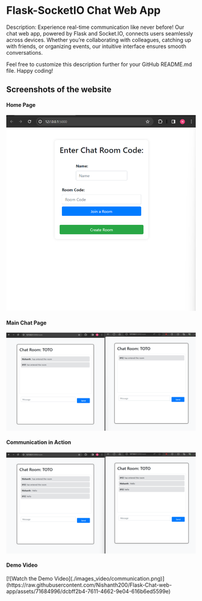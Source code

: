 <h1>Flask-SocketIO Chat Web App</h1>

<p>Description: Experience real-time communication like never before! Our chat web app, powered by Flask and Socket.IO, connects users seamlessly across devices. 
  Whether you’re collaborating with colleagues, catching up with friends, or organizing events, our intuitive interface ensures smooth conversations. 
</p>
<p>Feel free to customize this description further for your GitHub README.md file. Happy coding!</p>
<h2>Screenshots of the website</h2>

<h4>Home Page</h4>
<img src='./images_video/chat-HomePage.png'>

<h4>Main Chat Page</h4>
<img src='./images_video/chat-main-page.png'>

<h4>Communication in Action</h4>
<img src='./images_video/communication.png'>

<h4>Demo Video</h4>
[![Watch the Demo Video](./images_video/communication.png)](https://raw.githubusercontent.com/Nishanth200/Flask-Chat-web-app/assets/71684996/dcbff2b4-7611-4662-9e04-616b6ed5599e)



